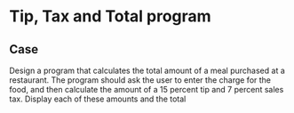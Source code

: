 # Tip, Tax and Total program

## Case

Design a program that calculates the total amount of a meal purchased at a restaurant. The program should ask the user to enter the charge for the food, and then calculate the amount of a 15 percent tip and 7 percent sales tax. Display each of these amounts and the total

